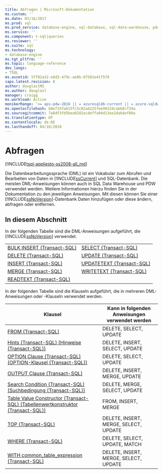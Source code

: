 ```yaml
---
title: Abfragen | Microsoft-Dokumentation
ms.custom: ''
ms.date: 03/16/2017
ms.prod: sql
ms.prod_service: database-engine, sql-database, sql-data-warehouse, pdw
ms.service: ''
ms.component: t-sql|queries
ms.reviewer: ''
ms.suite: sql
ms.technology:
- database-engine
ms.tgt_pltfrm: ''
ms.topic: language-reference
dev_langs:
- TSQL
ms.assetid: 5ff02a32-e8d3-479c-ae8b-07581e41f5f8
caps.latest.revision: 8
author: douglaslMS
ms.author: douglasl
manager: craigg
ms.workload: Active
monikerRange: '>= aps-pdw-2016 || = azuresqldb-current || = azure-sqldw-latest || >= sql-server-2016 || = sqlallproducts-allversions'
ms.openlocfilehash: b8ef35fa615fc5c82a4225fee99324cabb0cf34a
ms.sourcegitcommit: 7a6df3fd5bea9282ecdeffa94d13ea1da6def80a
ms.translationtype: HT
ms.contentlocale: de-DE
ms.lasthandoff: 04/16/2018
---
```

# <a name="queries"></a>Abfragen
[!INCLUDE[tsql-appliesto-ss2008-all_md](../../includes/tsql-appliesto-ss2008-all-md.md)]

  Die Datenbearbeitungssprache (DML) ist ein Vokabular zum Abrufen und Bearbeiten von Daten in [!INCLUDE[ssCurrent](../../includes/sscurrent-md.md)] und SQL-Datenbank. Die meisten DML-Anweisungen können auch in SQL Data Warehouse und PDW verwendet werden. Weitere Informationen hierzu finden Sie in der Dokumentation zu den jeweiligen Anweisungen. Mit diesen können Sie einer [!INCLUDE[ssNoVersion](../../includes/ssnoversion-md.md)]-Datenbank Daten hinzufügen oder diese ändern, abfragen oder entfernen.  
  
## <a name="in-this-section"></a>In diesem Abschnitt  
 In der folgenden Tabelle sind die DML-Anweisungen aufgeführt, die [!INCLUDE[ssNoVersion](../../includes/ssnoversion-md.md)] verwendet.  
  
|||  
|-|-|  
|[BULK INSERT &#40;Transact-SQL&#41;](../../t-sql/statements/bulk-insert-transact-sql.md)|[SELECT &#40;Transact-SQL&#41;](../../t-sql/queries/select-transact-sql.md)|  
|[DELETE &#40;Transact-SQL&#41;](../../t-sql/statements/delete-transact-sql.md)|[UPDATE &#40;Transact-SQL&#41;](../../t-sql/queries/update-transact-sql.md)|  
|[INSERT &#40;Transact-SQL&#41;](../../t-sql/statements/insert-transact-sql.md)|[UPDATETEXT &#40;Transact-SQL&#41;](../../t-sql/queries/updatetext-transact-sql.md)|  
|[MERGE &#40;Transact-SQL&#41;](../../t-sql/statements/merge-transact-sql.md)|[WRITETEXT (Transact-SQL)](../../t-sql/queries/writetext-transact-sql.md)|  
|[READTEXT &#40;Transact-SQL&#41;](../../t-sql/queries/readtext-transact-sql.md)||  
  
 In der folgenden Tabelle sind die Klauseln aufgeführt, die in mehreren DML-Anweisungen oder -Klauseln verwendet werden.  
  
|Klausel|Kann in folgenden Anweisungen verwendet werden|  
|------------|-------------------------------------|  
|[FROM &#40;Transact-SQL&#41;](../../t-sql/queries/from-transact-sql.md)|DELETE, SELECT, UPDATE|  
|[Hints &#40;Transact-SQL&#41; (Hinweise (Transact-SQL))](../../t-sql/queries/hints-transact-sql.md)|DELETE, INSERT, SELECT, UPDATE|  
|[OPTION Clause &#40;Transact-SQL&#41; (OPTION-Klausel (Transact-SQL))](../../t-sql/queries/option-clause-transact-sql.md)|DELETE, SELECT, UPDATE|  
|[OUTPUT Clause &#40;Transact-SQL&#41;](../../t-sql/queries/output-clause-transact-sql.md)|DELETE, INSERT, MERGE, UPDATE|  
|[Search Condition &#40;Transact-SQL&#41; (Suchbedingung (Transact-SQL))](../../t-sql/queries/search-condition-transact-sql.md)|DELETE, MERGE, SELECT, UPDATE|  
|[Table Value Constructor &#40;Transact-SQL&#41; (Tabellenwertkonstruktor &#40;Transact-SQL&#41;)](../../t-sql/queries/table-value-constructor-transact-sql.md)|FROM, INSERT, MERGE|  
|[TOP &#40;Transact-SQL&#41;](../../t-sql/queries/top-transact-sql.md)|DELETE, INSERT, MERGE, SELECT, UPDATE|  
|[WHERE &#40;Transact-SQL&#41;](../../t-sql/queries/where-transact-sql.md)|DELETE, SELECT, UPDATE, MATCH|  
|[WITH common_table_expression &#40;Transact-SQL&#41;](../../t-sql/queries/with-common-table-expression-transact-sql.md)|DELETE, INSERT, MERGE, SELECT, UPDATE|  
  
  
